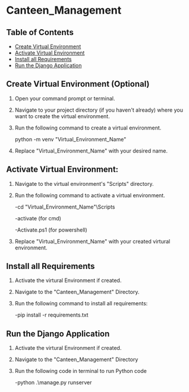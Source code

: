 # Canteen_Management

## Table of Contents
- [Create Virtual Environment](#create-virtual-environment)
- [Activate Virtual Environment](#activate-virtual-environment)
- [Install all Requirements](#install-all-requirements)
- [Run the Django Application](#run-the-django-application)
 
## Create Virtual Environment (Optional)

1. Open your command prompt or terminal.

2. Navigate to your project directory (if you haven't already) where you want to create the virtual environment.

3. Run the following command to create a virtual environment. 

    python -m venv "Virtual_Environment_Name"

4. Replace "Virtual_Environment_Name" with your desired name.



## Activate Virtual Environment:

1. Navigate to the virtual environment's "Scripts" directory.

2. Run the following command to activate a virtual environment. 

    -cd "Virtual_Environment_Name"\Scripts

    -activate       (for cmd)

    -Activate.ps1   (for powershell)

3. Replace "Virtual_Environment_Name" with your created virtural environment.



## Install all Requirements

1. Activate the virtural Environment if created.

2. Navigate to the "Canteen_Management" Directory.

3. Run the following command to install all requirements:
    
    -pip install -r requirements.txt
   


## Run the Django Application

1. Activate the virtural Environment if created.

2. Navigate to the "Canteen_Management" Directory

3. Run the following code in terminal to run Python code

   -python .\manage.py runserver
